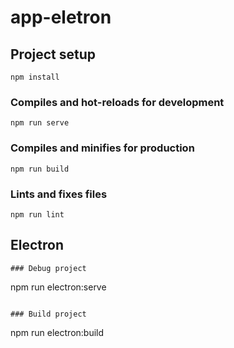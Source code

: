 # app-eletron

## Project setup
```
npm install
```

### Compiles and hot-reloads for development
```
npm run serve
```

### Compiles and minifies for production
```
npm run build
```

### Lints and fixes files
```
npm run lint
```

## Electron
```
### Debug project
```
npm run electron:serve
```

### Build project
```
npm run electron:build
```
